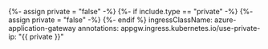 {%- assign private = "false" -%}
{%- if include.type == "private" -%}
 {%- assign private = "false" -%}
{%- endif %}
    ingressClassName: azure-application-gateway
    annotations:
      appgw.ingress.kubernetes.io/use-private-ip: "{{ private }}"
